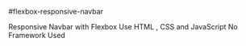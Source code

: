 #flexbox-responsive-navbar

Responsive Navbar with Flexbox
Use HTML , CSS and JavaScript 
No Framework Used